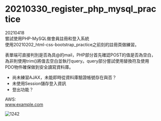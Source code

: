 # 20210330_register_php_mysql_practice

20210418 \
嘗試使用PHP-MySQL做會員註冊和登入系統 \
使用20210202_html-css-bootstrap_practice之前刻的註冊頁做練習。

表單端可直接判別是否為具@的mail，PHP部分首先確認POST的值是否為空白，\
為非則使用trim()將值去空白並執行query。query部分嘗試使用替換符及使用PDO物件確保做到安全讀寫資料庫。




- 尚未練習AJAX，未能即時從資料庫驗證帳號存在與否？
- 未使用Session儲存登入資訊
- 登出功能？

AWS:\
www.example.com



![1242](https://user-images.githubusercontent.com/63532421/115153375-2b84b780-a0a8-11eb-818b-fb61304b7a7e.PNG)
